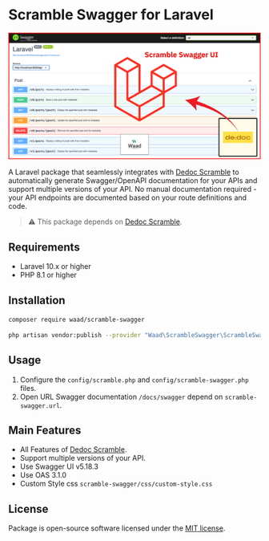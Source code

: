# Scramble Swagger for Laravel

![Logo](banner.jpg)

A Laravel package that seamlessly integrates with [Dedoc Scramble](https://github.com/dedoc/scramble) to automatically generate Swagger/OpenAPI documentation for your APIs and support multiple versions of your API. No manual documentation required - your API endpoints are documented based on your route definitions and code.

> :warning: This package depends on [Dedoc Scramble](https://github.com/dedoc/scramble).

## Requirements

- Laravel 10.x or higher
- PHP 8.1 or higher

## Installation

```bash
composer require waad/scramble-swagger
```
```bash
php artisan vendor:publish --provider "Waad\ScrambleSwagger\ScrambleSwaggerServiceProvider"
```

## Usage

1. Configure the `config/scramble.php` and `config/scramble-swagger.php` files.
2. Open URL Swagger documentation `/docs/swagger` depend on `scramble-swagger.url`.


## Main Features

- All Features of [Dedoc Scramble](https://github.com/dedoc/scramble).
- Support multiple versions of your API.
- Use Swagger UI v5.18.3
- Use OAS 3.1.0
- Custom Style css `scramble-swagger/css/custom-style.css`

## License

Package is open-source software licensed under the [MIT license](LICENSE.md).



